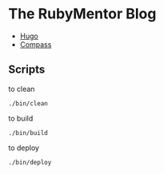 # The RubyMentor Blog

* [Hugo](http://gohugo.io/)
* [Compass](http://compass-style.org/)

## Scripts

to clean
```
./bin/clean
```

to build
```
./bin/build
```

to deploy
```
./bin/deploy
```

